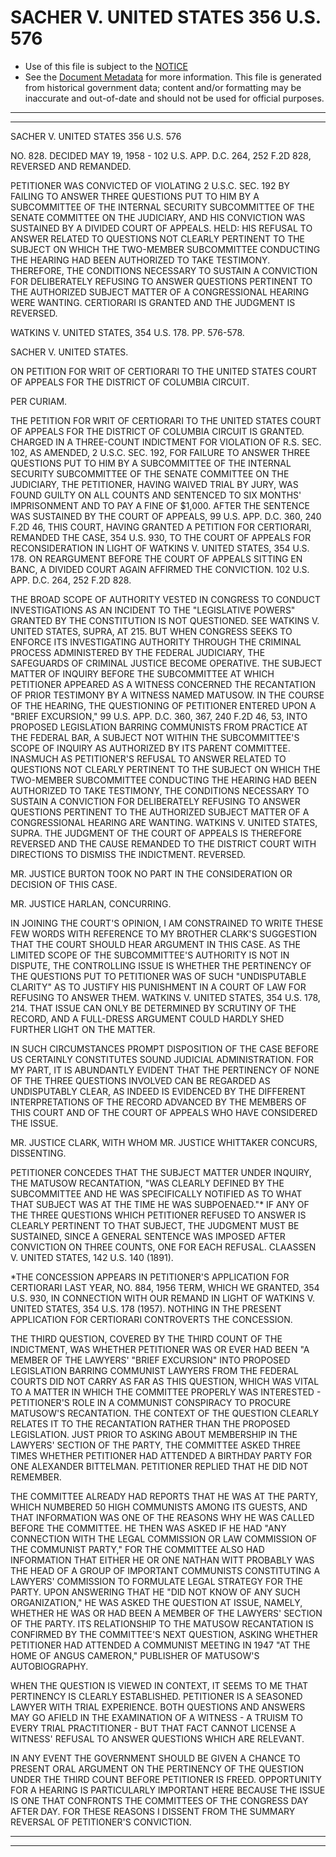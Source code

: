 ---
---

# SACHER V. UNITED STATES 356 U.S. 576

* Use of this file is subject to the [NOTICE](https://github.com/publicdocs/notice/blob/master/NOTICE)
* See the [Document Metadata](../../../) for more information.
  This file is generated from historical government data; content and/or formatting may be inaccurate and out-of-date and should not be used for official purposes.

----------
----------

SACHER V. UNITED STATES 356 U.S. 576

NO. 828.  DECIDED MAY 19, 1958 - 102 U.S. APP. D.C. 264, 252 F.2D 828, REVERSED AND REMANDED.

PETITIONER WAS CONVICTED OF VIOLATING 2 U.S.C. SEC. 192 BY FAILING TO ANSWER THREE QUESTIONS PUT TO HIM BY A SUBCOMMITTEE OF THE INTERNAL SECURITY SUBCOMMITTEE OF THE SENATE COMMITTEE ON THE JUDICIARY, AND HIS CONVICTION WAS SUSTAINED BY A DIVIDED COURT OF APPEALS.  HELD:  HIS REFUSAL TO ANSWER RELATED TO QUESTIONS NOT CLEARLY PERTINENT TO THE SUBJECT ON WHICH THE TWO-MEMBER SUBCOMMITTEE CONDUCTING THE HEARING HAD BEEN AUTHORIZED TO TAKE TESTIMONY.  THEREFORE, THE CONDITIONS NECESSARY TO SUSTAIN A CONVICTION FOR DELIBERATELY REFUSING TO ANSWER QUESTIONS PERTINENT TO THE AUTHORIZED SUBJECT MATTER OF A CONGRESSIONAL HEARING WERE WANTING.  CERTIORARI IS GRANTED AND THE JUDGMENT IS REVERSED.

WATKINS V. UNITED STATES, 354 U.S. 178.  PP. 576-578.

SACHER V. UNITED STATES.

ON PETITION FOR WRIT OF CERTIORARI TO THE UNITED STATES COURT OF APPEALS FOR THE DISTRICT OF COLUMBIA CIRCUIT.

PER CURIAM.

THE PETITION FOR WRIT OF CERTIORARI TO THE UNITED STATES COURT OF APPEALS FOR THE DISTRICT OF COLUMBIA CIRCUIT IS GRANTED.  CHARGED IN A THREE-COUNT INDICTMENT FOR VIOLATION OF R.S. SEC. 102, AS AMENDED, 2 U.S.C. SEC. 192, FOR FAILURE TO ANSWER THREE QUESTIONS PUT TO HIM BY A SUBCOMMITTEE OF THE INTERNAL SECURITY SUBCOMMITTEE OF THE SENATE COMMITTEE ON THE JUDICIARY, THE PETITIONER, HAVING WAIVED TRIAL BY JURY, WAS FOUND GUILTY ON ALL COUNTS AND SENTENCED TO SIX MONTHS' IMPRISONMENT AND TO PAY A FINE OF $1,000.  AFTER THE SENTENCE WAS SUSTAINED BY THE COURT OF APPEALS, 99 U.S. APP. D.C. 360, 240 F.2D 46, THIS COURT, HAVING GRANTED A PETITION FOR CERTIORARI, REMANDED THE CASE, 354 U.S. 930, TO THE COURT OF APPEALS FOR RECONSIDERATION IN LIGHT OF WATKINS V. UNITED STATES, 354 U.S. 178.  ON REARGUMENT BEFORE THE COURT OF APPEALS SITTING EN BANC, A DIVIDED COURT AGAIN AFFIRMED THE CONVICTION.  102 U.S. APP. D.C. 264, 252 F.2D 828.

THE BROAD SCOPE OF AUTHORITY VESTED IN CONGRESS TO CONDUCT INVESTIGATIONS AS AN INCIDENT TO THE "LEGISLATIVE POWERS" GRANTED BY THE CONSTITUTION IS NOT QUESTIONED.  SEE WATKINS V. UNITED STATES, SUPRA, AT 215.  BUT WHEN CONGRESS SEEKS TO ENFORCE ITS INVESTIGATING AUTHORITY THROUGH THE CRIMINAL PROCESS ADMINISTERED BY THE FEDERAL JUDICIARY, THE SAFEGUARDS OF CRIMINAL JUSTICE BECOME OPERATIVE.  THE SUBJECT MATTER OF INQUIRY BEFORE THE SUBCOMMITTEE AT WHICH PETITIONER APPEARED AS A WITNESS CONCERNED THE RECANTATION OF PRIOR TESTIMONY BY A WITNESS NAMED MATUSOW.  IN THE COURSE OF THE HEARING, THE QUESTIONING OF PETITIONER ENTERED UPON A "BRIEF EXCURSION," 99 U.S. APP. D.C. 360, 367, 240 F.2D 46, 53, INTO PROPOSED LEGISLATION BARRING COMMUNISTS FROM PRACTICE AT THE FEDERAL BAR, A SUBJECT NOT WITHIN THE SUBCOMMITTEE'S SCOPE OF INQUIRY AS AUTHORIZED BY ITS PARENT COMMITTEE.  INASMUCH AS PETITIONER'S REFUSAL TO ANSWER RELATED TO QUESTIONS NOT CLEARLY PERTINENT TO THE SUBJECT ON WHICH THE TWO-MEMBER SUBCOMMITTEE CONDUCTING THE HEARING HAD BEEN AUTHORIZED TO TAKE TESTIMONY, THE CONDITIONS NECESSARY TO SUSTAIN A CONVICTION FOR DELIBERATELY REFUSING TO ANSWER QUESTIONS PERTINENT TO THE AUTHORIZED SUBJECT MATTER OF A CONGRESSIONAL HEARING ARE WANTING.  WATKINS V. UNITED STATES, SUPRA. THE JUDGMENT OF THE COURT OF APPEALS IS THEREFORE REVERSED AND THE CAUSE REMANDED TO THE DISTRICT COURT WITH DIRECTIONS TO DISMISS THE INDICTMENT.  REVERSED.

MR. JUSTICE BURTON TOOK NO PART IN THE CONSIDERATION OR DECISION OF THIS CASE.

MR. JUSTICE HARLAN, CONCURRING.

IN JOINING THE COURT'S OPINION, I AM CONSTRAINED TO WRITE THESE FEW WORDS WITH REFERENCE TO MY BROTHER CLARK'S SUGGESTION THAT THE COURT SHOULD HEAR ARGUMENT IN THIS CASE.  AS THE LIMITED SCOPE OF THE SUBCOMMITTEE'S AUTHORITY IS NOT IN DISPUTE, THE CONTROLLING ISSUE IS WHETHER THE PERTINENCY OF THE QUESTIONS PUT TO PETITIONER WAS OF SUCH "UNDISPUTABLE CLARITY" AS TO JUSTIFY HIS PUNISHMENT IN A COURT OF LAW FOR REFUSING TO ANSWER THEM.  WATKINS V. UNITED STATES, 354 U.S. 178, 214.  THAT ISSUE CAN ONLY BE DETERMINED BY SCRUTINY OF THE RECORD, AND A FULL-DRESS ARGUMENT COULD HARDLY SHED FURTHER LIGHT ON THE MATTER.

IN SUCH CIRCUMSTANCES PROMPT DISPOSITION OF THE CASE BEFORE US CERTAINLY CONSTITUTES SOUND JUDICIAL ADMINISTRATION.  FOR MY PART, IT IS ABUNDANTLY EVIDENT THAT THE PERTINENCY OF NONE OF THE THREE QUESTIONS INVOLVED CAN BE REGARDED AS UNDISPUTABLY CLEAR, AS INDEED IS EVIDENCED BY THE DIFFERENT INTERPRETATIONS OF THE RECORD ADVANCED BY THE MEMBERS OF THIS COURT AND OF THE COURT OF APPEALS WHO HAVE CONSIDERED THE ISSUE.

MR. JUSTICE CLARK, WITH WHOM MR. JUSTICE WHITTAKER CONCURS, DISSENTING.

PETITIONER CONCEDES THAT THE SUBJECT MATTER UNDER INQUIRY, THE MATUSOW RECANTATION, "WAS CLEARLY DEFINED BY THE SUBCOMMITTEE AND HE WAS SPECIFICALLY NOTIFIED AS TO WHAT THAT SUBJECT WAS AT THE TIME HE WAS SUBPOENAED."\*  IF ANY OF THE THREE QUESTIONS WHICH PETITIONER REFUSED TO ANSWER IS CLEARLY PERTINENT TO THAT SUBJECT, THE JUDGMENT MUST BE SUSTAINED, SINCE A GENERAL SENTENCE WAS IMPOSED AFTER CONVICTION ON THREE COUNTS, ONE FOR EACH REFUSAL.  CLAASSEN V. UNITED STATES, 142 U.S. 140 (1891).

\*THE CONCESSION APPEARS IN PETITIONER'S APPLICATION FOR CERTIORARI LAST YEAR, NO. 884, 1956 TERM, WHICH WE GRANTED, 354 U.S. 930, IN CONNECTION WITH OUR REMAND IN LIGHT OF WATKINS V. UNITED STATES, 354 U.S. 178 (1957).  NOTHING IN THE PRESENT APPLICATION FOR CERTIORARI CONTROVERTS THE CONCESSION.

THE THIRD QUESTION, COVERED BY THE THIRD COUNT OF THE INDICTMENT, WAS WHETHER PETITIONER WAS OR EVER HAD BEEN "A MEMBER OF THE LAWYERS' "BRIEF EXCURSION" INTO PROPOSED LEGISLATION BARRING COMMUNIST LAWYERS FROM THE FEDERAL COURTS DID NOT CARRY AS FAR AS THIS QUESTION, WHICH WAS VITAL TO A MATTER IN WHICH THE COMMITTEE PROPERLY WAS INTERESTED - PETITIONER'S ROLE IN A COMMUNIST CONSPIRACY TO PROCURE MATUSOW'S RECANTATION.  THE CONTEXT OF THE QUESTION CLEARLY RELATES IT TO THE RECANTATION RATHER THAN THE PROPOSED LEGISLATION.  JUST PRIOR TO ASKING ABOUT MEMBERSHIP IN THE LAWYERS' SECTION OF THE PARTY, THE COMMITTEE ASKED THREE TIMES WHETHER PETITIONER HAD ATTENDED A BIRTHDAY PARTY FOR ONE ALEXANDER BITTELMAN.  PETITIONER REPLIED THAT HE DID NOT REMEMBER.

THE COMMITTEE ALREADY HAD REPORTS THAT HE WAS AT THE PARTY, WHICH NUMBERED 50 HIGH COMMUNISTS AMONG ITS GUESTS, AND THAT INFORMATION WAS ONE OF THE REASONS WHY HE WAS CALLED BEFORE THE COMMITTEE.  HE THEN WAS ASKED IF HE HAD "ANY CONNECTION WITH THE LEGAL COMMISSION OR LAW COMMISSION OF THE COMMUNIST PARTY," FOR THE COMMITTEE ALSO HAD INFORMATION THAT EITHER HE OR ONE NATHAN WITT PROBABLY WAS THE HEAD OF A GROUP OF IMPORTANT COMMUNISTS CONSTITUTING A LAWYERS' COMMISSION TO FORMULATE LEGAL STRATEGY FOR THE PARTY.  UPON ANSWERING THAT HE "DID NOT KNOW OF ANY SUCH ORGANIZATION," HE WAS ASKED THE QUESTION AT ISSUE, NAMELY, WHETHER HE WAS OR HAD BEEN A MEMBER OF THE LAWYERS' SECTION OF THE PARTY.  ITS RELATIONSHIP TO THE MATUSOW RECANTATION IS CONFIRMED BY THE COMMITTEE'S NEXT QUESTION, ASKING WHETHER PETITIONER HAD ATTENDED A COMMUNIST MEETING IN 1947 "AT THE HOME OF ANGUS CAMERON," PUBLISHER OF MATUSOW'S AUTOBIOGRAPHY.

WHEN THE QUESTION IS VIEWED IN CONTEXT, IT SEEMS TO ME THAT PERTINENCY IS CLEARLY ESTABLISHED.  PETITIONER IS A SEASONED LAWYER WITH TRIAL EXPERIENCE.  BOTH QUESTIONS AND ANSWERS MAY GO AFIELD IN THE EXAMINATION OF A WITNESS - A TRUISM TO EVERY TRIAL PRACTITIONER - BUT THAT FACT CANNOT LICENSE A WITNESS' REFUSAL TO ANSWER QUESTIONS WHICH ARE RELEVANT.

IN ANY EVENT THE GOVERNMENT SHOULD BE GIVEN A CHANCE TO PRESENT ORAL ARGUMENT ON THE PERTINENCY OF THE QUESTION UNDER THE THIRD COUNT BEFORE PETITIONER IS FREED.  OPPORTUNITY FOR A HEARING IS PARTICULARLY IMPORTANT HERE BECAUSE THE ISSUE IS ONE THAT CONFRONTS THE COMMITTEES OF THE CONGRESS DAY AFTER DAY.  FOR THESE REASONS I DISSENT FROM THE SUMMARY REVERSAL OF PETITIONER'S CONVICTION.


----------
----------

